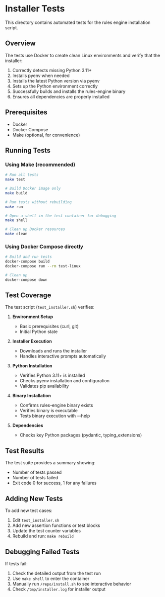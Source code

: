 # Installer Tests

This directory contains automated tests for the rules engine installation script.

## Overview

The tests use Docker to create clean Linux environments and verify that the installer:
1. Correctly detects missing Python 3.11+
2. Installs pyenv when needed
3. Installs the latest Python version via pyenv
4. Sets up the Python environment correctly
5. Successfully builds and installs the rules-engine binary
6. Ensures all dependencies are properly installed

## Prerequisites

- Docker
- Docker Compose
- Make (optional, for convenience)

## Running Tests

### Using Make (recommended)

```bash
# Run all tests
make test

# Build Docker image only
make build

# Run tests without rebuilding
make run

# Open a shell in the test container for debugging
make shell

# Clean up Docker resources
make clean
```

### Using Docker Compose directly

```bash
# Build and run tests
docker-compose build
docker-compose run --rm test-linux

# Clean up
docker-compose down
```

## Test Coverage

The test script (`test_installer.sh`) verifies:

1. **Environment Setup**
   - Basic prerequisites (curl, git)
   - Initial Python state

2. **Installer Execution**
   - Downloads and runs the installer
   - Handles interactive prompts automatically

3. **Python Installation**
   - Verifies Python 3.11+ is installed
   - Checks pyenv installation and configuration
   - Validates pip availability

4. **Binary Installation**
   - Confirms rules-engine binary exists
   - Verifies binary is executable
   - Tests binary execution with --help

5. **Dependencies**
   - Checks key Python packages (pydantic, typing_extensions)

## Test Results

The test suite provides a summary showing:
- Number of tests passed
- Number of tests failed
- Exit code 0 for success, 1 for any failures

## Adding New Tests

To add new test cases:
1. Edit `test_installer.sh`
2. Add new assertion functions or test blocks
3. Update the test counter variables
4. Rebuild and run: `make rebuild`

## Debugging Failed Tests

If tests fail:
1. Check the detailed output from the test run
2. Use `make shell` to enter the container
3. Manually run `/repo/install.sh` to see interactive behavior
4. Check `/tmp/installer.log` for installer output